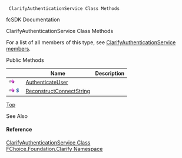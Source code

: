 ﻿     ClarifyAuthenticationService Class Methods                                                   

fcSDK Documentation

ClarifyAuthenticationService Class Methods

For a list of all members of this type, see [ClarifyAuthenticationService members](fcSDK~FChoice.Foundation.Clarify.ClarifyAuthenticationService_members.md).

Public Methods

|   | Name | Description |
| --- | --- | --- |
| ![Public Method](dotnetimages/publicMethod.png) | [AuthenticateUser](fcSDK~FChoice.Foundation.Clarify.ClarifyAuthenticationService~AuthenticateUser.md) |   |
| ![Public Method](dotnetimages/publicMethod.png)![static (Shared in Visual Basic)](dotnetimages/static.png) | [ReconstructConnectString](fcSDK~FChoice.Foundation.Clarify.ClarifyAuthenticationService~ReconstructConnectString.md) |   |

[Top](#top)

See Also

#### Reference

[ClarifyAuthenticationService Class](fcSDK~FChoice.Foundation.Clarify.ClarifyAuthenticationService.md)  
[FChoice.Foundation.Clarify Namespace](fcSDK~FChoice.Foundation.Clarify_namespace.md)